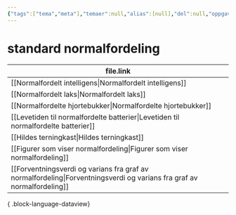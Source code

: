 ```yaml
---
{"tags":["tema","meta"],"temaer":null,"alias":[null],"del":null,"oppgave":null,"fag":null,"eksamen":null,"dg-publish":true,"title":"standard normalfordeling","date":"2023-06-01","modified":"2023-06-01","permalink":"/temaer/standard-normalfordeling/","dgPassFrontmatter":true}
---
```



# standard normalfordeling
| file.link                                                                                                                 |
| ------------------------------------------------------------------------------------------------------------------------- |
| [[Normalfordelt intelligens\|Normalfordelt intelligens]]                                                               |
| [[Normalfordelt laks\|Normalfordelt laks]]                                                                             |
| [[Normalfordelte hjortebukker\|Normalfordelte hjortebukker]]                                                           |
| [[Levetiden til normalfordelte batterier\|Levetiden til normalfordelte batterier]]                                     |
| [[Hildes terningkast\|Hildes terningkast]]                                                                             |
| [[Figurer som viser normalfordeling\|Figurer som viser normalfordeling]]                                               |
| [[Forventningsverdi og varians fra graf av normalfordeling\|Forventningsverdi og varians fra graf av normalfordeling]] |

{ .block-language-dataview}
